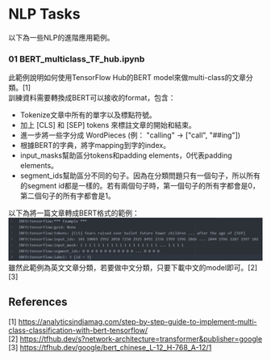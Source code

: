 # NLP Tasks
以下為一些NLP的進階應用範例。
### 01 BERT_multiclass_TF_hub.ipynb
此範例說明如何使用TensorFlow Hub的BERT model來做multi-class的文章分類。[1]  
訓練資料需要轉換成BERT可以接收的format，包含：  
- Tokenize文章中所有的單字以及標點符號。  
- 加上 [CLS] 和 [SEP] tokens 來標註文章的開始和結束。  
- 進一步將一些字分成 WordPieces (例： "calling" -> ["call", "##ing"])  
- 根據BERT的字典，將字mapping到字的index。  
- input_masks幫助區分tokens和padding elements，0代表padding elements。  
- segment_ids幫助區分不同的句子。因為在分類問題只有一個句子，所以所有的segment id都是一樣的。若有兩個句子時，第一個句子的所有字都會是0，第二個句子的所有字都會是1。  

以下為將一篇文章轉成BERT格式的範例：  
![01](images/01.jpg)  
雖然此範例為英文文章分類，若要做中文分類，只要下載中文的model即可。[2][3]  

## References
[1] https://analyticsindiamag.com/step-by-step-guide-to-implement-multi-class-classification-with-bert-tensorflow/  
[2] https://tfhub.dev/s?network-architecture=transformer&publisher=google  
[3] https://tfhub.dev/google/bert_chinese_L-12_H-768_A-12/1  
